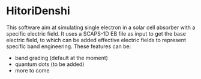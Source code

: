 # HitoriDenshi

This software aim at simulating single electron in a solar cell absorber with a specific electric field. It uses a SCAPS-1D EB file as input to get the base electric field, to which can be added effective electric fields to represent specific band engineering. These features can be:
- band grading (default at the moment)
- quantum dots (to be added)
- more to come
